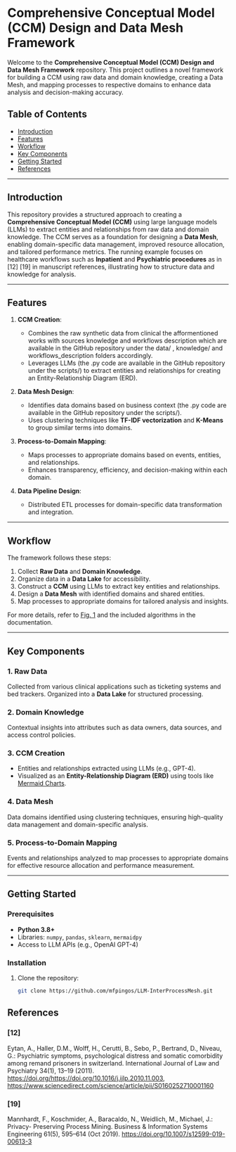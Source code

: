 # Comprehensive Conceptual Model (CCM) Design and Data Mesh Framework

Welcome to the **Comprehensive Conceptual Model (CCM) Design and Data Mesh Framework** repository. 
This project outlines a novel framework for building a CCM using raw data and domain knowledge, creating a Data Mesh, and mapping processes to respective domains to enhance data analysis and decision-making accuracy.

## Table of Contents

- [Introduction](#introduction)
- [Features](#features)
- [Workflow](#workflow)
- [Key Components](#key-components)
- [Getting Started](#getting-started)
- [References](#license)

---

## Introduction

This repository provides a structured approach to creating a **Comprehensive Conceptual Model (CCM)** using large language models (LLMs) to extract entities and relationships from raw data and domain knowledge. 
The CCM serves as a foundation for designing a **Data Mesh**, enabling domain-specific data management, improved resource allocation, and tailored performance metrics. The running example focuses on healthcare workflows such as **Inpatient** and **Psychiatric procedures** as in [12] [19] in manuscript references, illustrating how to structure data and knowledge for analysis.


---

## Features

1. **CCM Creation**:
   - Combines the raw synthetic data from clinical the afformentioned works with sources knowledge and workflows description which are available in the GitHub repository under the data/ , knowledge/ and workflows_description folders accordingly.
   - Leverages LLMs (the .py code are available in the GitHub repository under the scripts/) to extract entities and relationships for creating an Entity-Relationship Diagram (ERD).

2. **Data Mesh Design**:
   - Identifies data domains based on business context (the .py code are available in the GitHub repository under the scripts/).
   - Uses clustering techniques like **TF-IDF vectorization** and **K-Means** to group similar terms into domains.

3. **Process-to-Domain Mapping**:
   - Maps processes to appropriate domains based on events, entities, and relationships.
   - Enhances transparency, efficiency, and decision-making within each domain.

4. **Data Pipeline Design**:
   - Distributed ETL processes for domain-specific data transformation and integration.

---

## Workflow

The framework follows these steps:

1. Collect **Raw Data** and **Domain Knowledge**.
2. Organize data in a **Data Lake** for accessibility.
3. Construct a **CCM** using LLMs to extract key entities and relationships.
4. Design a **Data Mesh** with identified domains and shared entities.
5. Map processes to appropriate domains for tailored analysis and insights.

For more details, refer to [Fig. 1](#) and the included algorithms in the documentation.

---

## Key Components

### 1. Raw Data
Collected from various clinical applications such as ticketing systems and bed trackers. Organized into a **Data Lake** for structured processing.

### 2. Domain Knowledge
Contextual insights into attributes such as data owners, data sources, and access control policies.

### 3. CCM Creation
- Entities and relationships extracted using LLMs (e.g., GPT-4).
- Visualized as an **Entity-Relationship Diagram (ERD)** using tools like [Mermaid Charts](https://www.mermaidchart.com/).

### 4. Data Mesh
Data domains identified using clustering techniques, ensuring high-quality data management and domain-specific analysis.

### 5. Process-to-Domain Mapping
Events and relationships analyzed to map processes to appropriate domains for effective resource allocation and performance measurement.

---

## Getting Started

### Prerequisites
- **Python 3.8+**
- Libraries: `numpy`, `pandas`, `sklearn`, `mermaidpy`
- Access to LLM APIs (e.g., OpenAI GPT-4)

### Installation
1. Clone the repository:
   ```bash
   git clone https://github.com/mfpingos/LLM-InterProcessMesh.git

## References

### [12]
Eytan, A., Haller, D.M., Wolff, H., Cerutti, B., Sebo, P., Bertrand, D., Niveau, G.: Psychiatric symptoms, psychological distress and somatic comorbidity among remand prisoners in switzerland. International Journal of Law and Psychiatry 34(1), 13–19 (2011). https://doi.org/https://doi.org/10.1016/j.ijlp.2010.11.003, https://www.sciencedirect.com/science/article/pii/S0160252710001160

### [19]
Mannhardt, F., Koschmider, A., Baracaldo, N., Weidlich, M., Michael, J.: Privacy- Preserving Process Mining. Business & Information Systems Engineering 61(5), 595–614 (Oct 2019). https://doi.org/10.1007/s12599-019-00613-3

